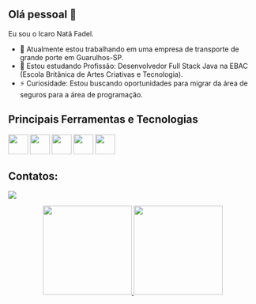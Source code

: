 ## Olá pessoal 👋

Eu sou o Icaro Natã Fadel.

- 🔭 Atualmente estou trabalhando em uma empresa de transporte de grande porte em Guarulhos-SP. 
- 🌱 Estou estudando Profissão: Desenvolvedor Full Stack Java na EBAC (Escola Britânica de Artes Criativas e Tecnologia).
- ⚡ Curiosidade: Estou buscando oportunidades para migrar da área de seguros para a área de programação.

## Principais Ferramentas e Tecnologias
  <div>
    <img src="https://cdn.jsdelivr.net/gh/devicons/devicon/icons/html5/html5-original-wordmark.svg" width="40" height="40" />
    <img src="https://cdn.jsdelivr.net/gh/devicons/devicon/icons/css3/css3-original-wordmark.svg" width="40" height="40" />
    <img src="https://cdn.jsdelivr.net/gh/devicons/devicon/icons/javascript/javascript-original.svg" width="40" height="40" />
    <img src="https://cdn.jsdelivr.net/gh/devicons/devicon/icons/typescript/typescript-original.svg" width="40" height="40"  />
    <img src="https://cdn.jsdelivr.net/gh/devicons/devicon/icons/react/react-original.svg" width="40" height="40" />
  </div>

## Contatos:
  <a href="https://www.linkedin.com/in/icaro-fadel" target="_blank"><img loading="lazy" src="https://img.shields.io/badge/-LinkedIn-%230077B5?style=for-the-badge&logo=linkedin&logoColor=white" target="_blank"></a>   

<div align="center" dir="auto">
<a href="https://github.com/icarofadel">
<img loading="lazy" height="180em" src="https://github-readme-stats.vercel.app/api/top-langs/?username=icarofadel&layout=compact&langs_count=7&theme=dracula"/>
<img loading="lazy" height="180em" src="https://github-readme-stats.vercel.app/api?username=icarofadel&show_icons=true&theme=dracula&include_all_commits=true&count_private=true"/>
</div>
